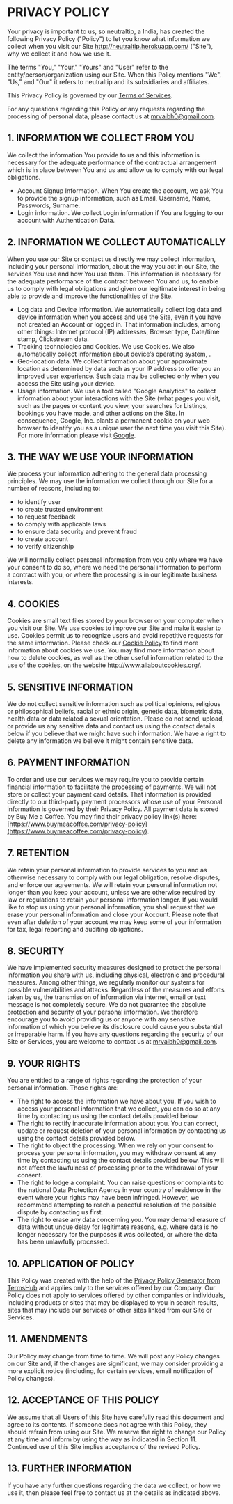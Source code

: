 # PRIVACY POLICY

Your privacy is important to us, so neutraltip, a India, has created the following Privacy Policy ("Policy") to let you know what information we collect when you visit our Site http://neutraltip.herokuapp.com/ ("Site"), why we collect it and how we use it.

The terms "You," "Your," "Yours" and "User" refer to the entity/person/organization using our Site.
When this Policy mentions "We", "Us," and "Our" it refers to neutraltip and its subsidiaries and affiliates.


This Privacy Policy is governed by our [Terms of Services](https://portal.termshub.io/neutraltip.herokuapp.com/#website_tos).

For any questions regarding this Policy or any requests regarding the processing of personal data, please contact us at mrvaibh0@gmail.com.

## 1. INFORMATION WE COLLECT FROM YOU
We collect the information You provide to us and this information is necessary for the adequate performance of the contractual arrangement which is in place between You and us and allow us to comply with our legal obligations.

 - Account Signup Information. When You create the account, we ask You to provide the signup information, such as Email, Username, Name, Passwords, Surname.
 - Login information. We collect Login information if You are logging to our account with Authentication Data.



## 2. INFORMATION WE COLLECT AUTOMATICALLY
When you use our Site or contact us directly we may collect information, including your personal information, about the way you act in our Site, the services You use and how You use them.
This information is necessary for the adequate performance of the contract between You and us, to enable us to comply with legal obligations and given our legitimate interest in being able to provide and improve the functionalities of the Site.

 - Log data and Device information. We automatically collect log data and device information when you access and use the Site, even if you have not created an Account or logged in. That information includes, among other things: Internet protocol (IP) addresses, Browser type, Date/time stamp, Clickstream data.
 - Tracking technologies and Cookies. We use Cookies. We also automatically collect information about device’s operating system, .
 - Geo-location data. We collect information about your approximate location as determined by data such as your IP address to offer you an improved user experience. Such data may be collected only when you access the Site using your device.
 - Usage information. We use a tool called "Google Analytics" to collect information about your interactions with the Site (what pages you visit, such as the pages or content you view, your searches for Listings, bookings you have made, and other actions on the Site. In consequence, Google, Inc. plants a permanent cookie on your web browser to identify you as a unique user the next time you visit this Site). For more information please visit [Google](https://policies.google.com/privacy).



## 3. THE WAY WE USE YOUR INFORMATION
We process your information adhering to the general data processing principles.
We may use the information we collect through our Site for a number of reasons, including to:

 - to identify user
 - to create trusted environment
 - to request feedback
 - to comply with applicable laws
 - to ensure data security and prevent fraud
 - to create account
 - to verify citizenship

We will normally collect personal information from you only where we have your consent to do so, where we need the personal information to perform a contract with you, or where the processing is in our legitimate business interests.


## 4. COOKIES
Cookies are small text files stored by your browser on your computer when you visit our Site. We use cookies to improve our Site and make it easier to use. Cookies permit us to recognize users and avoid repetitive requests for the same information.
Please check our [Cookie Policy](https://portal.termshub.io/neutraltip.herokuapp.com/#cookie_policy) to find more information about cookies we use.
You may find more information about how to delete cookies, as well as the other useful information related to the use of the cookies, on the website http://www.allaboutcookies.org/.


## 5. SENSITIVE INFORMATION
We do not collect sensitive information such as political opinions, religious or philosophical beliefs, racial or ethnic origin, genetic data, biometric data, health data or data related a sexual orientation.
Please do not send, upload, or provide us any sensitive data and contact us using the contact details below if you believe that we might have such information. We have a right to delete any information we believe it might contain sensitive data.


## 6. PAYMENT INFORMATION
To order and use our services we may require you to provide certain financial information to facilitate the processing of payments. We will not store or collect your payment card details. That information is provided directly to our third-party payment processors whose use of your Personal information is governed by their Privacy Policy. All payment data is stored by Buy Me a Coffee. You may find their privacy policy link(s) here:  [https://www.buymeacoffee.com/privacy-policy](https://www.buymeacoffee.com/privacy-policy).


## 7. RETENTION
We retain your personal information to provide services to you and as otherwise necessary to comply with our legal obligation, resolve disputes, and enforce our agreements.
We will retain your personal information not longer than you keep your account, unless we are otherwise required by law or regulations to retain your personal information longer.
If you would like to stop us using your personal information, you shall request that we erase your personal information and close your Account. Please note that even after deletion of your account we may keep some of your information for tax, legal reporting and auditing obligations.


## 8. SECURITY
We have implemented security measures designed to protect the personal information you share with us, including physical, electronic and procedural measures. Among other things, we regularly monitor our systems for possible vulnerabilities and attacks.
Regardless of the measures and efforts taken by us, the transmission of information via internet, email or text message is not completely secure. We do not guarantee the absolute protection and security of your personal information.
We therefore encourage you to avoid providing us or anyone with any sensitive information of which you believe its disclosure could cause you substantial or irreparable harm.
If you have any questions regarding the security of our Site or Services, you are welcome to contact us at mrvaibh0@gmail.com.


## 9. YOUR RIGHTS
You are entitled to a range of rights regarding the protection of your personal information. Those rights are:

 - The right to access the information we have about you. If you wish to access your personal information that we collect, you can do so at any time by contacting us using the contact details provided below.
 - The right to rectify inaccurate information about you. You can correct, update or request deletion of your personal information by contacting us using the contact details provided below.
 - The right to object the processing. When we rely on your consent to process your personal information, you may withdraw consent at any time by contacting us using the contact details provided below. This will not affect the lawfulness of processing prior to the withdrawal of your consent.
 - The right to lodge a complaint. You can raise questions or complaints to the national Data Protection Agency in your country of residence in the event where your rights may have been infringed. However, we recommend attempting to reach a peaceful resolution of the possible dispute by contacting us first.
 - The right to erase any data concerning you. You may demand erasure of data without undue delay for legitimate reasons, e.g. where data is no longer necessary for the purposes it was collected, or where the data has been unlawfully processed.



## 10. APPLICATION OF POLICY
This Policy was created with the help of the [Privacy Policy Generator from TermsHub](https://termshub.io/privacy-policy?utm_source=referral&utm_medium=generated_documents&utm_campaign=referral_documents&utm_content=pp_th_text) and applies only to the services offered by our Company. Our Policy does not apply to services offered by other companies or individuals, including products or sites that may be displayed to you in search results, sites that may include our services or other sites linked from our Site or Services.


## 11. AMENDMENTS
Our Policy may change from time to time. We will post any Policy changes on our Site and, if the changes are significant, we may consider providing a more explicit notice (including, for certain services, email notification of Policy changes).


## 12. ACCEPTANCE OF THIS POLICY
We assume that all Users of this Site have carefully read this document and agree to its contents. If someone does not agree with this Policy, they should refrain from using our Site. We reserve the right to change our Policy at any time and inform by using the way as indicated in Section 11. Continued use of this Site implies acceptance of the revised Policy.


## 13. FURTHER INFORMATION
If you have any further questions regarding the data we collect, or how we use it, then please feel free to contact us at the details as indicated above.


